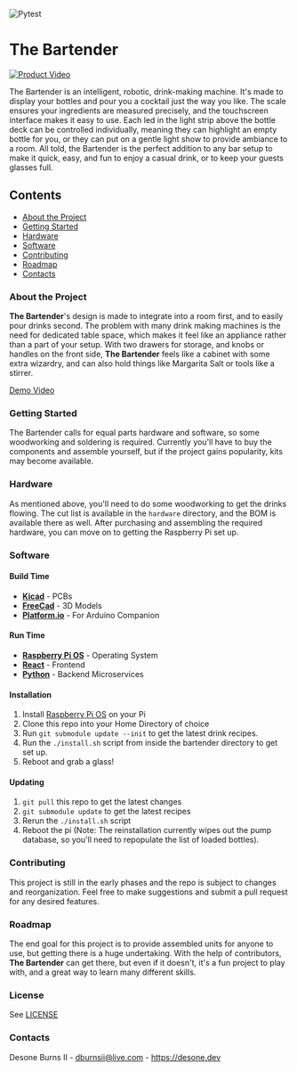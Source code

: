 ![Pytest](https://github.com/dburnsii/bartender/actions/workflows/pytest.yml/badge.svg)
# The Bartender

[![Product Video](https://imgur.com/6ZcyR7p.png)](https://youtu.be/YWqvJ5PAxSI)

The Bartender is an intelligent, robotic, drink-making machine. It's made to
display your bottles and pour you a cocktail just the way you like. The scale
ensures your ingredients are measured precisely, and the touchscreen interface
makes it easy to use. Each led in the light strip above the bottle deck can be
controlled individually, meaning they can highlight an empty bottle for you,
or they can put on a gentle light show to provide ambiance to a room. All told,
the Bartender is the perfect addition to any bar setup to make it quick, easy,
and fun to enjoy a casual drink, or to keep your guests glasses full.

## Contents
 - [About the Project](#About-the-Project)
 - [Getting Started](#Getting-Started)
 - [Hardware](#Hardware)
 - [Software](#Software)
 - [Contributing](#Contributing)
 - [Roadmap](#Roadmap)
 - [Contacts](#Contacts)

### About the Project
**The Bartender**'s design is made to integrate into a room first, and to easily
pour drinks second. The problem with many drink making machines is the need for
dedicated table space, which makes it feel like an appliance rather than a part
of your setup. With two drawers for storage, and knobs or handles on the front
side, **The Bartender** feels like a cabinet with some extra wizardry, and can
also hold things like Margarita Salt or tools like a stirrer.

[Demo Video](https://youtu.be/VJUhfgaUki0)

### Getting Started
The Bartender calls for equal parts hardware and software, so some woodworking
and soldering is required. Currently you'll have to buy the components and
assemble yourself, but if the project gains popularity, kits may become available.

### Hardware
As mentioned above, you'll need to do some woodworking to get the drinks
flowing. The cut list is available in the `hardware` directory, and the BOM
is available there as well. After purchasing and assembling the required
hardware, you can move on to getting the Raspberry Pi set up.

### Software
#### Build Time
- [**Kicad**](https://www.kicad.org/) - PCBs
- [**FreeCad**](https://www.freecadweb.org/) - 3D Models
- [**Platform.io**](https://platformio.org/) - For Arduino Companion

#### Run Time
 - [**Raspberry Pi OS**](https://www.raspberrypi.org/software/) - Operating System
 - [**React**](https://reactjs.org/) - Frontend
 - [**Python**](https://www.python.org/) - Backend Microservices

#### Installation
 1. Install [Raspberry Pi OS](https://www.raspberrypi.org/software/) on your Pi
 2. Clone this repo into your Home Directory of choice
 3. Run `git submodule update --init` to get the latest drink recipes.
 4. Run the `./install.sh` script from inside the bartender directory to get
 set up.
 5. Reboot and grab a glass!

#### Updating
  1. `git pull` this repo to get the latest changes
  2. `git submodule update` to get the latest recipes
  3. Rerun the `./install.sh` script
  4. Reboot the pi (Note: The reinstallation currently wipes out the pump database, so you'll need to repopulate the list of loaded bottles).

### Contributing
This project is still in the early phases and the repo is subject
to changes and reorganization. Feel free to make suggestions and
submit a pull request for any desired features.

### Roadmap
The end goal for this project is to provide assembled units for anyone to use,
but getting there is a huge undertaking. With the help of contributors,
**The Bartender** can get there, but even if it doesn't, it's a fun project
to play with, and a great way to learn many different skills.

### License

See [LICENSE](LICENSE)

### Contacts
Desone Burns II - dburnsii@live.com - https://desone.dev

